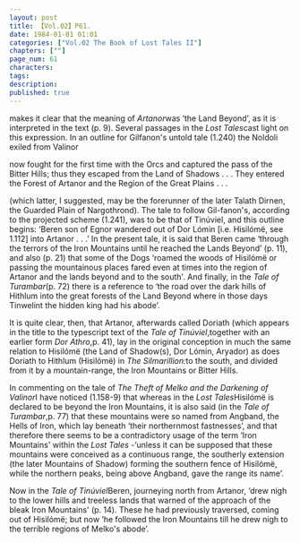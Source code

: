 ```yaml
---
layout: post
title: 【Vol.02】P61.
date: 1984-01-01 01:01
categories: ["Vol.02 The Book of Lost Tales II"]
chapters: [""]
page_num: 61
characters: 
tags: 
description: 
published: true
---
```


<p style="text-indent: 0;">
makes it clear that the meaning of <I>Artanor</I>was ‘the Land Beyond’, as it is interpreted in the text (p. 9). Several passages in the <I>Lost</I> <I>Tales</I>cast light on this expression. In an outline for Gilfanon's untold tale (1.240) the Noldoli exiled from Valinor
</p>

now fought for the first time with the Orcs and captured the pass of the Bitter Hills; thus they escaped from the Land of Shadows . . . They entered the Forest of Artanor and the Region of the Great Plains . . .

(which latter, I suggested, may be the forerunner of the later Talath Dirnen, the Guarded Plain of Nargothrond). The tale to follow Gil-fanon's, according to the projected scheme (1.241), was to be that of Tinúviel, and this outline begins: ‘Beren son of Egnor wandered out of Dor Lómin [i.e. Hisilómë, see 1.112] into Artanor . . .’ In the present tale, it is said that Beren came ‘through the terrors of the Iron Mountains until he reached the Lands Beyond’ (p. 11), and also (p. 21) that some of the Dogs ‘roamed the woods of Hisilómë or passing the mountainous places fared even at times into the region of Artanor and the lands beyond and to the south'. And finally, in the <I>Tale of Turambar</I>(p. 72) there is a reference to ‘the road over the dark hills of Hithlum into the great forests of the Land Beyond where in those days Tinwelint the hidden king had his abode’.

It is quite clear, then, that Artanor, afterwards called Doriath (which appears in the title to the typescript text of the <I>Tale of Tinúviel</I>,together with an earlier form <I>Dor Athro</I>,p. 41), lay in the original conception in much the same relation to Hisilómë (the Land of Shadow(s), Dor Lómin, Aryador) as does Doriath to Hithlum (Hisilómë) in <I>The Silmarillion:</I>to the south, and divided from it by a mountain-range, the Iron Mountains or Bitter Hills.

In commenting on the tale of <I>The Theft of Melko and the Darkening of Valinor</I>I have noticed (1.158-9) that whereas in the <I>Lost Tales</I>Hisilómë is declared to be beyond the Iron Mountains, it is also said (in the <I>Tale of Turambar</I>,p. 77) that these mountains were so named from Angband, the Hells of Iron, which lay beneath ‘their northernmost fastnesses’, and that therefore there seems to be a contradictory usage of the term ‘Iron Mountains' within the <I>Lost Tales -</I>‘unless it can be supposed that these mountains were conceived as a continuous range, the southerly extension (the later Mountains of Shadow) forming the southern fence of Hisilómë, while the northern peaks, being above Angband, gave the range its name’.

Now in the <I>Tale of Tinúviel</I>Beren, journeying north from Artanor, ‘drew nigh to the lower hills and treeless lands that warned of the approach of the bleak Iron Mountains' (p. 14). These he had previously traversed, coming out of Hisilómë; but now ‘he followed the Iron Mountains till he drew nigh to the terrible regions of Melko's abode’.

